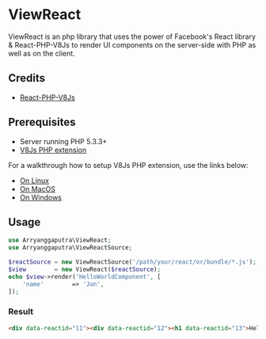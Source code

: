 # ViewReact

ViewReact is an php library that uses the power of Facebook's React library & React-PHP-V8Js to render UI components on the server-side with PHP as well as on the client.
## Credits
* [React-PHP-V8Js](github.com/reactjs/react-php-v8js)
## Prerequisites
* Server running PHP 5.3.3+
* [V8Js PHP extension](http://php.net/v8js)

For a walkthrough how to setup V8Js PHP extension, use the links below:

- [On Linux](https://github.com/preillyme/v8js/blob/master/README.Linux.md)
- [On MacOS](https://github.com/preillyme/v8js/blob/master/README.MacOS.md)
- [On Windows](https://github.com/preillyme/v8js/blob/master/README.Win32.md)

## Usage

```php
use Arryanggaputra\ViewReact;
use Arryanggaputra\ViewReactSource;

$reactSource = new ViewReactSource('/path/your/react/or/bundle/*.js');
$view        = new ViewReact($reactSource);
echo $view->render('HelloWorldComponent', [
    'name'        => 'Jon',
]);
```
### Result
```html
<div data-reactid="11"><div data-reactid="12"><h1 data-reactid="13">Hello World <b>John</b></h1></div></div>
```
